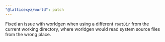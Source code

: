 ```yaml
---
"@latticexyz/world": patch
---
```


Fixed an issue with worldgen when using a different `rootDir` from the current working directory, where worldgen would read system source files from the wrong place.
